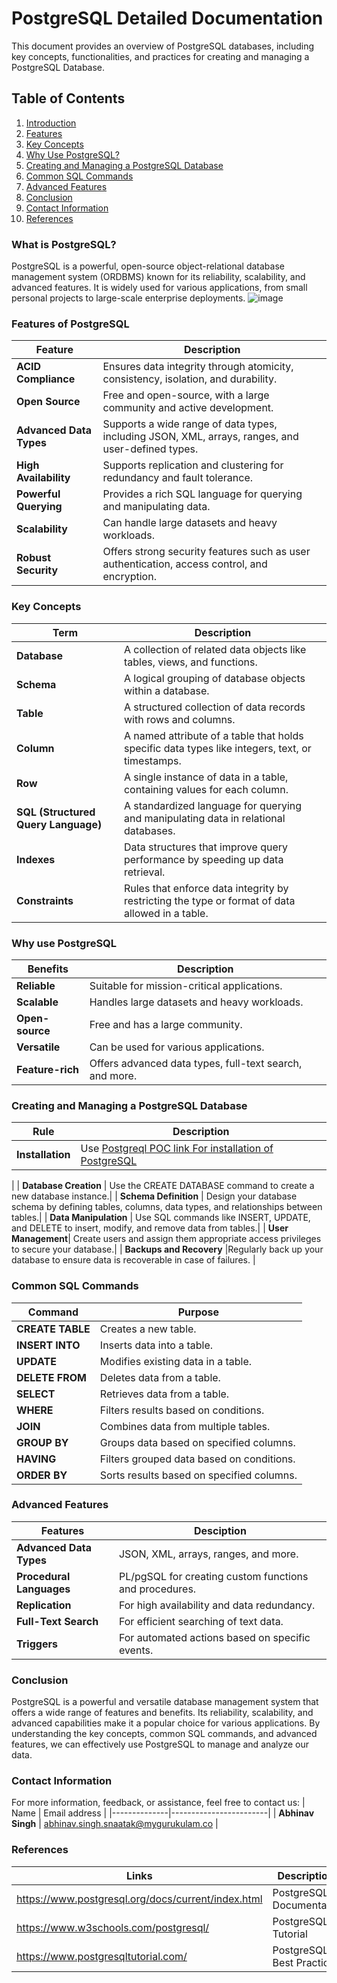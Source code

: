# PostgreSQL Detailed Documentation

This document provides an overview of PostgreSQL databases, including key concepts, functionalities, and practices for creating and managing a PostgreSQL Database.

## Table of Contents
1. [Introduction](#what-is-postgresql)
2. [Features](#features-of-postgresql)
3. [Key Concepts](#key-concepts)
4. [Why Use PostgreSQL?](#why-use-postgresql)
5. [Creating and Managing a PostgreSQL Database](#creating-and-managing-a-postgresql-database)
6. [Common SQL Commands](#common-sql-commands)
7. [Advanced Features](#advanced-features)
8. [Conclusion](#conclusion)
9. [Contact Information](#contact-information)
10. [References](#references)

### What is PostgreSQL?

PostgreSQL is a powerful, open-source object-relational database management system (ORDBMS) known for its reliability, scalability, and advanced features. It is widely used for various applications, from small personal projects to large-scale enterprise deployments.
![image](https://github.com/user-attachments/assets/a693d1ac-9e05-4e1f-929c-4d29004ca0fb)

### Features of PostgreSQL

| Feature                | Description                                                                                    |
|----------------------------|--------------------------------------------------------------------------------------------|
| **ACID Compliance**        | Ensures data integrity through atomicity, consistency, isolation, and durability. |
| **Open Source**            | Free and open-source, with a large community and active development.     |
| **Advanced Data Types**    | Supports a wide range of data types, including JSON, XML, arrays, ranges, and user-defined types. |
| **High Availability**      |  Supports replication and clustering for redundancy and fault tolerance.  |
| **Powerful Querying**      | Provides a rich SQL language for querying and manipulating data.        |
| **Scalability**            | Can handle large datasets and heavy workloads.     |
| **Robust Security**        | Offers strong security features such as user authentication, access control, and encryption.     |

### Key Concepts

| Term               | Description                                                                                  |
|----------------------|----------------------------------------------------------------------------------------------|
|      **Database**    | A collection of related data objects like tables, views, and functions.          |
|     **Schema**       | A logical grouping of database objects within a database.                        |
| **Table**     | A structured collection of data records with rows and columns.         |
| **Column**    | A named attribute of a table that holds specific data types like integers, text, or timestamps.       |
|   **Row**     | A single instance of data in a table, containing values for each column.      |
| **SQL (Structured Query Language)**    | A standardized language for querying and manipulating data in relational databases.  |
| **Indexes**    | Data structures that improve query performance by speeding up data retrieval.           |
| **Constraints**    | Rules that enforce data integrity by restricting the type or format of data allowed in a table.  |

### Why use PostgreSQL

| Benefits                           | Description |
|-------------------------------------|-----------------------------------------------|
| **Reliable**     | Suitable for mission-critical applications.|
| **Scalable**           | Handles large datasets and heavy workloads. |
| **Open-source**      | Free and has a large community.  |
| **Versatile**         | Can be used for various applications.  |
| **Feature-rich**     |  Offers advanced data types, full-text search, and more.|

### Creating and Managing a PostgreSQL Database

| **Rule** | **Description**  |
|----------|------------------|
| **Installation**| Use [Postgreql POC link For installation of PostgreSQL](https://github.com/mygurukulam-p10/Documention/tree/main/OT%20MS%20Understanding/PostgreSQL/Setup%20and%20run%20the%20PostgreSQL%20for%20POC)
 |
| **Database Creation** | Use the CREATE DATABASE command to create a new database instance.|
| **Schema Definition** | Design your database schema by defining tables, columns, data types, and relationships between tables.|
| **Data Manipulation** | Use SQL commands like INSERT, UPDATE, and DELETE to insert, modify, and remove data from tables.|
| **User Management**| Create users and assign them appropriate access privileges to secure your database.|
| **Backups and Recovery** |Regularly back up your database to ensure data is recoverable in case of failures.            |

### Common SQL Commands

| **Command** |     **Purpose**      |
|------------- |----------------------|
| **CREATE TABLE** | Creates a new table. |
| **INSERT INTO** | Inserts data into a table. |
| **UPDATE**  | Modifies existing data in a table. |
| **DELETE FROM** | Deletes data from a table. |
| **SELECT** | Retrieves data from a table. |
| **WHERE** | Filters results based on conditions. |
| **JOIN** | Combines data from multiple tables.|
| **GROUP BY** | Groups data based on specified columns. |
| **HAVING** | Filters grouped data based on conditions. |
| **ORDER BY** | Sorts results based on specified columns. |

### Advanced Features

| **Features** |     **Desciption**   |
|------------- |----------------------|
| **Advanced Data Types** | JSON, XML, arrays, ranges, and more. |
| **Procedural Languages** | PL/pgSQL for creating custom functions and procedures. |
| **Replication**  | For high availability and data redundancy. |
| **Full-Text Search** |  For efficient searching of text data. |
| **Triggers** | For automated actions based on specific events.|

 ### Conclusion
 
PostgreSQL is a powerful and versatile database management system that offers a wide range of features and benefits. Its reliability, scalability, and advanced capabilities make it a popular choice for various applications. By understanding the key concepts, common SQL commands, and advanced features, we can effectively use PostgreSQL to manage and analyze our data.

### Contact Information
For more information, feedback, or assistance, feel free to contact us:
| Name         | Email address          |
|--------------|------------------------|
| **Abhinav Singh**    | abhinav.singh.snaatak@mygurukulam.co  |
 
### References
| Links                                             | Descriptions                       |
|---------------------------------------------------|------------------------------------|
| https://www.postgresql.org/docs/current/index.html |PostgreSQL Documentation |
|https://www.w3schools.com/postgresql/| PostgreSQL Tutorial|
| https://www.postgresqltutorial.com/|PostgreSQL Best Practices|
